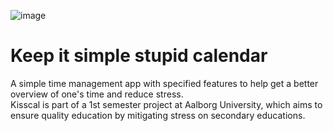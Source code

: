 ![image](https://user-images.githubusercontent.com/41169797/145729180-e72287f2-6698-4746-88ce-1da9728d4b42.png)
# Keep it simple stupid calendar

A simple time management app with specified features to help get a better overview of one's time and reduce stress.
<br>
Kisscal is part of a 1st semester project at Aalborg University, which aims to ensure quality education by mitigating stress on secondary educations.
